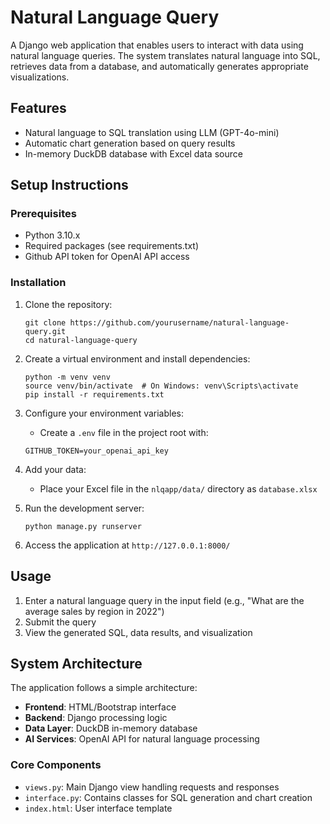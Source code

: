 # Natural Language Query

A Django web application that enables users to interact with data using natural language queries. The system translates natural language into SQL, retrieves data from a database, and automatically generates appropriate visualizations.

## Features

- Natural language to SQL translation using LLM (GPT-4o-mini)
- Automatic chart generation based on query results
- In-memory DuckDB database with Excel data source

## Setup Instructions

### Prerequisites

- Python 3.10.x
- Required packages (see requirements.txt)
- Github API token for OpenAI API access

### Installation

1. Clone the repository:
   ```
   git clone https://github.com/yourusername/natural-language-query.git
   cd natural-language-query
   ```

2. Create a virtual environment and install dependencies:
   ```
   python -m venv venv
   source venv/bin/activate  # On Windows: venv\Scripts\activate
   pip install -r requirements.txt
   ```

3. Configure your environment variables:
   - Create a `.env` file in the project root with:
   ```
   GITHUB_TOKEN=your_openai_api_key
   ```

4. Add your data:
   - Place your Excel file in the `nlqapp/data/` directory as `database.xlsx`

5. Run the development server:
   ```
   python manage.py runserver
   ```

6. Access the application at `http://127.0.0.1:8000/`

## Usage

1. Enter a natural language query in the input field (e.g., "What are the average sales by region in 2022")
2. Submit the query
3. View the generated SQL, data results, and visualization

## System Architecture

The application follows a simple architecture:
- **Frontend**: HTML/Bootstrap interface
- **Backend**: Django processing logic
- **Data Layer**: DuckDB in-memory database
- **AI Services**: OpenAI API for natural language processing

### Core Components

- `views.py`: Main Django view handling requests and responses
- `interface.py`: Contains classes for SQL generation and chart creation
- `index.html`: User interface template